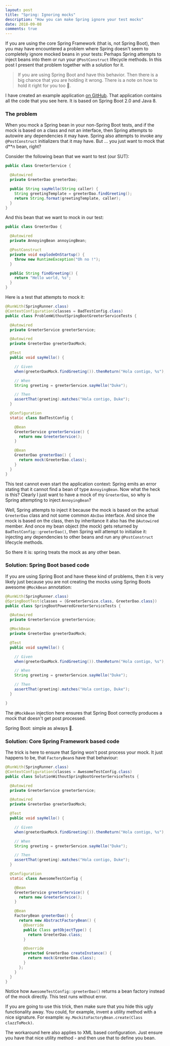 ```yaml
---
layout: post
title: "Spring: Ignoring mocks"
description: "How you can make Spring ignore your test mocks"
date: 2018-09-08
comments: true
---
```


If you are using the core Spring Framework (that is, not Spring Boot), then you may have encountered a problem where Spring doesn't seem to completely ignore mocked beans in your tests: Perhaps Spring attempts to inject beans into them or run your `@PostConstruct` lifecycle methods. In this post I present that problem together with a solution for it.

<blockquote class="blockquote">
If you are using Spring Boot and have this behavior. Then there is a big chance that you are holding it wrong. There is a note on how to hold it right for you too 🙂.
</blockquote>

I have created an example application <a href="https://github.com/moelholm/smallexamples/tree/master/spring-please-ignore-my-mocks" target="_blank">on GitHub</a>. That application contains all the code that you see here. It is based on Spring Boot 2.0 and Java 8.

### The problem
When you mock a Spring bean in your non-Spring Boot tests, and if the mock is based on a class and not an interface, then Spring attempts to autowire any dependencies it may have. Spring also attempts to invoke any `@PostConstruct` initializers that it may have. But …​ you just want to mock that d**n bean, right?

Consider the following bean that we want to test (our SUT):

```java
public class GreeterService {

  @Autowired
  private GreeterDao greeterDao;

  public String sayHello(String caller) {
    String greetingTemplate = greeterDao.findGreeting();
    return String.format(greetingTemplate, caller);
  }
}
```

And this bean that we want to mock in our test:

```java
public class GreeterDao {

  @Autowired
  private AnnoyingBean annoyingBean;

  @PostConstruct
  private void explodeOnStartup() {
    throw new RuntimeException("Oh no !");
  }

  public String findGreeting() {
    return "Hello world, %s";
  }
}
```

Here is a test that attempts to mock it:

```java
@RunWith(SpringRunner.class)
@ContextConfiguration(classes = BadTestConfig.class)
public class ProblemWithoutSpringBootGreeterServiceTests {

  @Autowired
  private GreeterService greeterService;

  @Autowired
  private GreeterDao greeterDaoMock;

  @Test
  public void sayHello() {

    // Given
    when(greeterDaoMock.findGreeting()).thenReturn("Hola contigo, %s");

    // When
    String greeting = greeterService.sayHello("Duke");

    // Then
    assertThat(greeting).matches("Hola contigo, Duke");
  }

  @Configuration
  static class BadTestConfig {

    @Bean
    GreeterService greeterService() {
      return new GreeterService();
    }

    @Bean
    GreeterDao greeterDao() {
      return mock(GreeterDao.class);
    }
  }
}
```
This test cannot even start the application context: Spring emits an error stating that it cannot find a bean of type `AnnoyingBean`. Now what the heck is this? Clearly I just want to have a mock of my `GreeterDao`, so why is Spring attempting to inject `AnnoyingBean`? 

Well, Spring attempts to inject it because the mock is based on the actual `GreeterDao` class and not some common `AbcDao` interface. And since the mock is based on the class, then by inheritance it also has the `@Autowired` member. And once my bean object (the mock) gets returned by `BadTestConfig::greeterDao()`, then Spring will attempt to initialise it: injecting any dependencies to other beans and run any `@PostConstruct` lifecycle methods.

So there it is: spring treats the mock as any other bean.

### Solution: Spring Boot based code
If you are using Spring Boot and have these kind of problems, then it is very likely just because you are not creating the mocks using Spring Boots awesome `@MockBean` annotation:

```java
@RunWith(SpringRunner.class)
@SpringBootTest(classes = {GreeterService.class, GreeterDao.class})
public class SpringBootPoweredGreeterServiceTests {

  @Autowired
  private GreeterService greeterService;

  @MockBean
  private GreeterDao greeterDaoMock;

  @Test
  public void sayHello() {

    // Given
    when(greeterDaoMock.findGreeting()).thenReturn("Hola contigo, %s");

    // When
    String greeting = greeterService.sayHello("Duke");

    // Then
    assertThat(greeting).matches("Hola contigo, Duke");
  }

}
```

The `@MockBean` injection here ensures that Spring Boot correctly produces a mock that doesn't get post processed.

Spring Boot: simple as always 🙂.

### Solution: Core Spring Framework based code
The trick is here to ensure that Spring won't post process your mock. It just happens to be, that `FactoryBean`s have that behaviour:

```java
@RunWith(SpringRunner.class)
@ContextConfiguration(classes = AwesomeTestConfig.class)
public class SolutionWithoutSpringBootGreeterServiceTests {

  @Autowired
  private GreeterService greeterService;

  @Autowired
  private GreeterDao greeterDaoMock;

  @Test
  public void sayHello() {

    // Given
    when(greeterDaoMock.findGreeting()).thenReturn("Hola contigo, %s");

    // When
    String greeting = greeterService.sayHello("Duke");

    // Then
    assertThat(greeting).matches("Hola contigo, Duke");
  }

  @Configuration
  static class AwesomeTestConfig {

    @Bean
    GreeterService greeterService() {
      return new GreeterService();
    }

    @Bean
    FactoryBean greeterDao() {
      return new AbstractFactoryBean() {
        @Override
        public Class getObjectType() {
          return GreeterDao.class;
        }

        @Override
        protected GreeterDao createInstance() {
          return mock(GreeterDao.class);
        }
      };
    }
  }
}
```

Notice how `AwesomeTestConfig::greeterDao()` returns a bean factory instead of the mock directly. This test runs without error.

If you are going to use this trick, then make sure that you hide this ugly functionality away. You could, for example, invent a utility method with a nice signature. For example: `my.MockitoFactoryBean.create(Class clazzToMock)`. 

The workaround here also applies to XML based configuration. Just ensure you have that nice utility method - and then use that to define you bean.